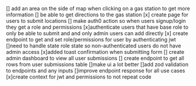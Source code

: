 [] add an area on the side of map when clicking on a gas station to get more information
[] be able to get directions to the gas station
[x] create page for users to submit locations
[] make auth0 action so when users signup/login they get a role and permissions
[x]authenticate users that have base role to only be able to submit and and only admin users can add directly
[x] create endpoint to get and set role/permissions for user by authenticating jwt
[]need to handle state role state so non-authenticated users do not have admin access
[x]added toast confirmation when submitting form
[] create admin dashboard to view all user submissions
[] create endpoint to get all rows from user submissions table
[]make ui a lot better
[]add zod validation to endpoints and any inputs
[]improve endpoint response for all use cases
[x]create context for jwt and permissions to not repeat code

